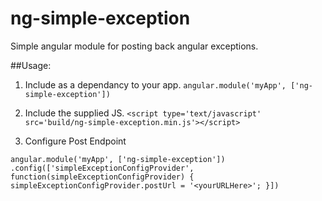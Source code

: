 # ng-simple-exception
Simple angular module for posting back angular exceptions.

##Usage:

1. Include as a dependancy to your app.
`angular.module('myApp', ['ng-simple-exception'])`

2. Include the supplied JS.
`<script type='text/javascript' src='build/ng-simple-exception.min.js'></script>`

3. Configure Post Endpoint

`angular.module('myApp', ['ng-simple-exception'])
  .config(['simpleExceptionConfigProvider', function(simpleExceptionConfigProvider) {
    simpleExceptionConfigProvider.postUrl = '<yourURLHere>';
  }])`
